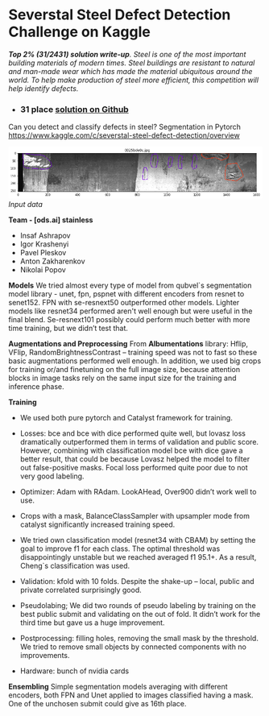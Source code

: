 # Severstal Steel Defect Detection Challenge on Kaggle

***Top 2% (31/2431) solution write-up**. Steel is one of the most important building materials of modern times. Steel buildings are resistant to natural and man-made wear which has made the material ubiquitous around the world. To help make production of steel more efficient, this competition will help identify defects.*

* ### 31 place [solution on Github ](https://github.com/Diyago/Severstal-Steel-Defect-Detection)

Can you detect and classify defects in steel? Segmentation in Pytorch
https://www.kaggle.com/c/severstal-steel-defect-detection/overview

![input_data.png](/images/kaggle-severstal/input_data.png)
*Input data*

**Team - [ods.ai] stainless**

- Insaf Ashrapov
- Igor Krashenyi
- Pavel Pleskov
- Anton Zakharenkov
- Nikolai Popov

**Models** 
We tried almost every type of model from qubvel`s segmentation model library - unet, fpn, pspnet with different encoders from resnet to senet152. FPN with se-resnext50 outperformed other models. Lighter models like resnet34 performed aren't well enough but were useful in the final blend. Se-resnext101 possibly could perform much better with more time training, but we didn’t test that.

**Augmentations and Preprocessing**
From **Albumentations** library:
Hflip, VFlip, RandomBrightnessContrast – training speed was not to fast so these basic augmentations performed well enough. In addition, we used big crops for training or/and finetuning on the full image size, because attention blocks in image tasks rely on the same input size for the training and inference phase.

**Training**
- We used both pure pytorch and Catalyst framework for training.
- Losses: bce and bce with dice performed quite well, but lovasz loss dramatically outperformed them in terms of validation and public score. However, combining with classification model bce with dice gave a better result, that could be because Lovasz helped the model to filter out false-positive masks. Focal loss performed quite poor due to not very good labeling.
- Optimizer: Adam with RAdam. LookAHead, Over900 didn’t work well to use.
- Crops with a mask, BalanceClassSampler with upsampler mode from catalyst significantly increased training speed.

- We tried own classification model (resnet34 with CBAM) by setting the goal to improve f1 for each class. The optimal threshold was disappointingly unstable but we reached averaged f1 95.1+. As a result, Cheng`s classification was used.

- Validation: kfold with 10 folds. Despite the shake-up – local, public and private correlated surprisingly good.

- Pseudolabing; We did two rounds of pseudo labeling by training on the best public submit and validating on the out of fold. It didn’t work for the third time but gave us a huge improvement.

- Postprocessing: filling holes, removing the small mask by the threshold. We tried to remove small objects by connected components with no improvements.

- Hardware: bunch of nvidia cards

**Ensembling**
Simple segmentation models averaging with different encoders, both FPN and Unet applied to images classified having a mask. One of the unchosen submit could give as 16th place.